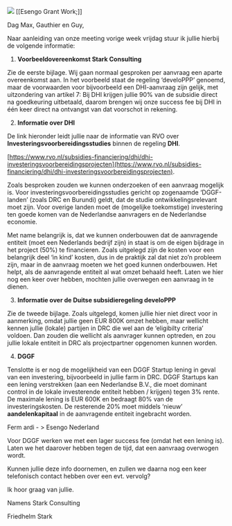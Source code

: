 ![](https://ssl.gstatic.com/ui/v1/icons/mail/profile_mask2.png)
[[Esengo Grant Work;]]
  

Dag Max, Gauthier en Guy,

Naar aanleiding van onze meeting vorige week vrijdag stuur ik jullie hierbij de volgende informatie:

1. **Voorbeeldovereenkomst Stark Consulting**

Zie de eerste bijlage. Wij gaan normaal gesproken per aanvraag een aparte overeenkomst aan. In het voorbeeld staat de regeling ‘develoPPP’ genoemd, maar de voorwaarden voor bijvoorbeeld een DHI-aanvraag zijn gelijk, met uitzondering van artikel 7: Bij DHI krijgen jullie 90% van de subsidie direct na goedkeuring uitbetaald, daarom brengen wij onze success fee bij DHI in één keer direct na ontvangst van dat voorschot in rekening.

2. **Informatie over DHI**

De link hieronder leidt jullie naar de informatie van RVO over **Investeringsvoorbereidingsstudies** binnen de regeling **DHI**.

[https://www.rvo.nl/subsidies-financiering/dhi/dhi-investeringsvoorbereidingsprojecten](https://www.rvo.nl/subsidies-financiering/dhi/dhi-investeringsvoorbereidingsprojecten).

Zoals besproken zouden we kunnen onderzoeken of een aanvraag mogelijk is. Voor investeringsvoorbereidingsstudies gericht op zogenaamde ‘DGGF-landen’ (zoals DRC en Burundi) geldt, dat de studie ontwikkelingsrelevant moet zijn. Voor overige landen moet de (mogelijke toekomstige) investering ten goede komen van de Nederlandse aanvragers en de Nederlandse economie.

Met name belangrijk is, dat we kunnen onderbouwen dat de aanvragende entiteit (moet een Nederlands bedrijf zijn) in staat is om de eigen bijdrage in het project (50%) te financieren. Zoals uitgelegd zijn de kosten voor een belangrijk deel ‘in kind’ kosten, dus in de praktijk zal dat niet zo’n probleem zijn, maar in de aanvraag moeten we het goed kunnen onderbouwen. Het helpt, als de aanvragende entiteit al wat omzet behaald heeft. Laten we hier nog een keer over hebben, mochten jullie overwegen een aanvraag in te dienen.

3. **Informatie over de Duitse subsidieregeling develoPPP**

Zie de tweede bijlage. Zoals uitgelegd, komen jullie hier niet direct voor in aanmerking, omdat jullie geen EUR 800K omzet hebben, maar wellicht kennen jullie (lokale) partijen in DRC die wel aan de ‘eligibilty criteria’ voldoen. Dan zouden die wellicht als aanvrager kunnen optreden, en zou jullie lokale entiteit in DRC als projectpartner opgenomen kunnen worden.

4. **DGGF**

Tenslotte is er nog de mogelijkheid van een DGGF Startup lening in geval van een investering, bijvoorbeeld in jullie farm in DRC. DGGF Startups kan een lening verstrekken (aan een Nederlandse B.V., die moet dominant control in de lokale investerende entiteit hebben / krijgen) tegen 3% rente. De maximale lening is EUR 600K en bedraagt 80% van de investeringskosten. De resterende 20% moet middels ‘nieuw’ **aandelenkapitaal** in de aanvragende entiteit ingebracht worden.

Ferm ardi - > Esengo Nederland 


Voor DGGF werken we met een lager success fee (omdat het een lening is). Laten we het daarover hebben tegen de tijd, dat een aanvraag overwogen wordt.

Kunnen jullie deze info doornemen, en zullen we daarna nog een keer telefonisch contact hebben over een evt. vervolg?

Ik hoor graag van jullie.

Namens Stark Consulting

Friedhelm Stark